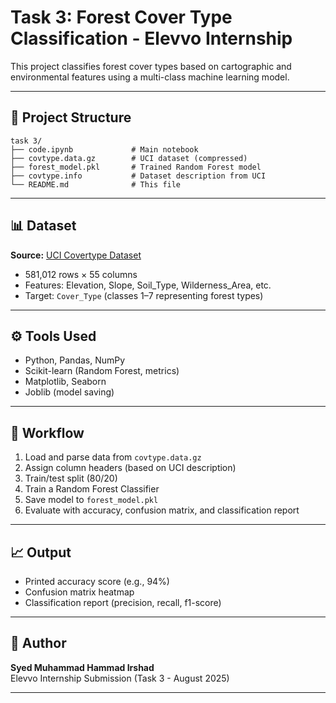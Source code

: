 
# Task 3: Forest Cover Type Classification - Elevvo Internship

This project classifies forest cover types based on cartographic and environmental features using a multi-class machine learning model.

---

## 📁 Project Structure

```
task 3/
├── code.ipynb             # Main notebook
├── covtype.data.gz        # UCI dataset (compressed)
├── forest_model.pkl       # Trained Random Forest model
├── covtype.info           # Dataset description from UCI
└── README.md              # This file
```

---

## 📊 Dataset

**Source:** [UCI Covertype Dataset](https://archive.ics.uci.edu/dataset/31/covertype)

- 581,012 rows × 55 columns
- Features: Elevation, Slope, Soil_Type, Wilderness_Area, etc.
- Target: `Cover_Type` (classes 1–7 representing forest types)

---

## ⚙️ Tools Used

- Python, Pandas, NumPy
- Scikit-learn (Random Forest, metrics)
- Matplotlib, Seaborn
- Joblib (model saving)

---

## 🚀 Workflow

1. Load and parse data from `covtype.data.gz`
2. Assign column headers (based on UCI description)
3. Train/test split (80/20)
4. Train a Random Forest Classifier
5. Save model to `forest_model.pkl`
6. Evaluate with accuracy, confusion matrix, and classification report

---

## 📈 Output

- Printed accuracy score (e.g., 94%)
- Confusion matrix heatmap
- Classification report (precision, recall, f1-score)

---

## 📝 Author

**Syed Muhammad Hammad Irshad**  
Elevvo Internship Submission (Task 3 - August 2025)

---
